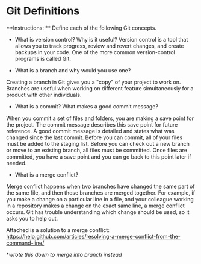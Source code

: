# Git Definitions

**Instructions: ** Define each of the following Git concepts.

* What is version control?  Why is it useful?
Version control is a tool that allows you to track progress, review and revert changes, and create backups in your code. One of the more common version-control programs is called Git.

* What is a branch and why would you use one?

Creating a branch in Git gives you a "copy" of your project to work on. Branches are useful when working on different feature simultaneously for a product with other individuals.

* What is a commit? What makes a good commit message?

When you commit a set of files and folders, you are making a save point for the project. The commit message describes this save point for future reference. A good commit message is detailed and states what was changed since the last commit. 
Before you can commit, all of your files must be added to the staging list. Before you can check out a new branch or move to an existing branch, all files must be committed. Once files are committed, you have a save point and you can go back to this point later if needed.

* What is a merge conflict?

 Merge conflict happens when two branches have changed the same part of the same file, and then those branches are merged together. For example, if you make a change on a particular line in a file, and your colleague working in a repository makes a change on the exact same line, a merge conflict occurs. Git has trouble understanding which change should be used, so it asks you to help out.

 Attached is a solution to a merge conflict: https://help.github.com/articles/resolving-a-merge-conflict-from-the-command-line/

 **wrote this down to merge into branch instead*
